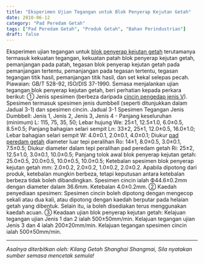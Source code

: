 ```yaml
---
title: "Eksperimen Ujian Tegangan untuk Blok Penyerap Kejutan Getah"
date: 2010-06-12
category: "Pad Peredam Getah"
tags: ["Pad Peredam Getah", "Produk Getah", "Bahan Perindustrian"]
draft: false
---
```


Eksperimen ujian tegangan untuk [blok penyerap kejutan getah](http://www.smpolymer.com/) terutamanya termasuk kekuatan tegangan, kekuatan patah blok penyerap kejutan getah, pemanjangan pada patah, tegasan blok penyerap kejutan getah pada pemanjangan tertentu, pemanjangan pada tegasan tertentu, tegasan tegangan titik hasil, pemanjangan titik hasil, dan set kekal selepas pecah. Piawaian: GB/T 528-92, ISO/DIS 37-1990. Semasa menjalankan ujian tegangan blok penyerap kejutan getah, beri perhatian kepada perkara berikut: ① Jenis spesimen (berbeza daripada [cincin pengedap jenis V](http://www.smpolymer.com/)). Spesimen termasuk spesimen jenis dumbbell (seperti ditunjukkan dalam Jadual 3-1) dan spesimen cincin. Jadual 3-1 Spesimen Tegangan Jenis Dumbbell: Jenis 1, Jenis 2, Jenis 3, Jenis 4 - Panjang keseluruhan (minimum) L: 115, 75, 35, 50; Lebar hujung We: 25±1, 12.5±1.0, 6.0±0.5, 8.5±0.5; Panjang bahagian selari sempit Ln: 33±2, 25±1, 12.0±0.5, 16.0±1.0; Lebar bahagian selari sempit W: 4.0±0.1, 2.0±0.1, 4.0±0.1; Diukur [pad peredam getah](http://www.smpolymer.com/xiangjiaojianzhendian/) diameter luar tepi peralihan Ro: 14±1, 8.0±0.5, 3.0±0.1, 7.5±0.5; Diukur diameter dalam tepi peralihan pad peredam getah Ri: 25±2, 12.5±1.0, 3.0±0.1, 10.0±0.5; Panjang tolok awal blok penyerap kejutan getah: 25.0±0.5, 20.0±0.5, 10.0±0.5, 10.0±0.5; Ketebalan spesimen blok penyerap kejutan getah mm: 2.0±0.2, 2.0±0.2, 1.0±0.2, 2.0±0.2. Apabila dipotong dari produk, ketebalan mungkin berbeza, tetapi keputusan antara ketebalan berbeza tidak boleh dibandingkan. Spesimen cincin ialah Ф44.6±0.2mm dengan diameter dalam 36.6mm. Ketebalan 4.0±0.2mm. ② Kaedah penyediaan spesimen: Spesimen cincin boleh dipotong dengan mengecop sekali atau dua kali, atau dipotong dengan kaedah berputar pada helaian getah yang dibentuk. Selain itu, ia boleh disediakan terus menggunakan kaedah acuan. ③ Keadaan ujian blok penyerap kejutan getah: Kelajuan tegangan ujian Jenis 1 dan 2 ialah 500±50mm/min. Kelajuan tegangan ujian Jenis 3 dan 4 ialah 200±20mm/min. Kelajuan tegangan spesimen cincin ialah 500±50mm/min.

---

*Asalnya diterbitkan oleh: Kilang Getah Shanghai Shangmai, Sila nyatakan sumber semasa mencetak semula!*